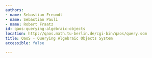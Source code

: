 ```yaml
---
authors:
- name: Sebastian Freundt
- name: Sebastian Pauli
- name: Robert Fraatz
id: qaos-querying-algebraic-objects
location: http://qaos.math.tu-berlin.de/cgi-bin/qaos/query.scm
title: QaoS - Querying Algebraic Objects System
accessible: false

---
```



